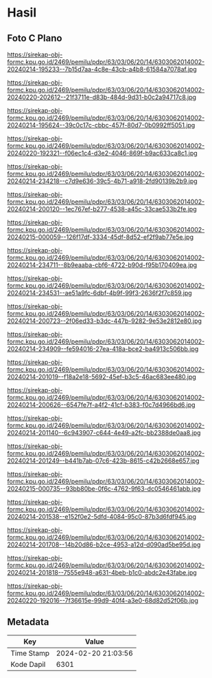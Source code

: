 # Hasil

## Foto C Plano

https://sirekap-obj-formc.kpu.go.id/2469/pemilu/pdpr/63/03/06/20/14/6303062014002-20240214-195233--7b15d7aa-4c8e-43cb-a4b8-61584a7078af.jpg

https://sirekap-obj-formc.kpu.go.id/2469/pemilu/pdpr/63/03/06/20/14/6303062014002-20240220-202612--21f3711e-d83b-484d-9d31-b0c2a94717c8.jpg

https://sirekap-obj-formc.kpu.go.id/2469/pemilu/pdpr/63/03/06/20/14/6303062014002-20240214-195624--39c0c17c-cbbc-457f-80d7-0b0992ff5051.jpg

https://sirekap-obj-formc.kpu.go.id/2469/pemilu/pdpr/63/03/06/20/14/6303062014002-20240220-192321--f06ec1c4-d3e2-4046-869f-b9ac633ca8c1.jpg

https://sirekap-obj-formc.kpu.go.id/2469/pemilu/pdpr/63/03/06/20/14/6303062014002-20240214-234218--c7d9e636-39c5-4b71-a918-2fd90139b2b9.jpg

https://sirekap-obj-formc.kpu.go.id/2469/pemilu/pdpr/63/03/06/20/14/6303062014002-20240214-200120--1ec767ef-b277-4538-a45c-33cae533b2fe.jpg

https://sirekap-obj-formc.kpu.go.id/2469/pemilu/pdpr/63/03/06/20/14/6303062014002-20240215-000059--126f17df-3334-45df-8d52-ef2f9ab77e5e.jpg

https://sirekap-obj-formc.kpu.go.id/2469/pemilu/pdpr/63/03/06/20/14/6303062014002-20240214-234711--8b9eaaba-cbf6-4722-b90d-f95b170409ea.jpg

https://sirekap-obj-formc.kpu.go.id/2469/pemilu/pdpr/63/03/06/20/14/6303062014002-20240214-234531--ae51a9fc-6dbf-4b9f-99f3-2636f2f7c859.jpg

https://sirekap-obj-formc.kpu.go.id/2469/pemilu/pdpr/63/03/06/20/14/6303062014002-20240214-200723--2f06ed33-b3dc-447b-9282-9e53e2812e80.jpg

https://sirekap-obj-formc.kpu.go.id/2469/pemilu/pdpr/63/03/06/20/14/6303062014002-20240214-234909--fe594016-27ea-418a-bce2-ba4913c506bb.jpg

https://sirekap-obj-formc.kpu.go.id/2469/pemilu/pdpr/63/03/06/20/14/6303062014002-20240214-201019--f18a2e18-5692-45ef-b3c5-46ac683ee480.jpg

https://sirekap-obj-formc.kpu.go.id/2469/pemilu/pdpr/63/03/06/20/14/6303062014002-20240214-200626--6547fe7f-a4f2-41cf-b383-f0c7d4966bd6.jpg

https://sirekap-obj-formc.kpu.go.id/2469/pemilu/pdpr/63/03/06/20/14/6303062014002-20240214-201140--6c943907-c644-4e49-a2fc-bb2388de0aa8.jpg

https://sirekap-obj-formc.kpu.go.id/2469/pemilu/pdpr/63/03/06/20/14/6303062014002-20240214-201249--b441b7ab-07c6-423b-8615-c42b2668e657.jpg

https://sirekap-obj-formc.kpu.go.id/2469/pemilu/pdpr/63/03/06/20/14/6303062014002-20240215-000735--93bb80be-0f6c-4762-9f63-dc0546461abb.jpg

https://sirekap-obj-formc.kpu.go.id/2469/pemilu/pdpr/63/03/06/20/14/6303062014002-20240214-201538--e152f0e2-5dfd-4084-95c0-87b3d6fdf945.jpg

https://sirekap-obj-formc.kpu.go.id/2469/pemilu/pdpr/63/03/06/20/14/6303062014002-20240214-201708--14b20d86-b2ce-4953-a12d-d090ad5be95d.jpg

https://sirekap-obj-formc.kpu.go.id/2469/pemilu/pdpr/63/03/06/20/14/6303062014002-20240214-201818--7555e948-a631-4beb-b1c0-abdc2e43fabe.jpg

https://sirekap-obj-formc.kpu.go.id/2469/pemilu/pdpr/63/03/06/20/14/6303062014002-20240220-192016--7f36615e-99d9-40f4-a3e0-68d82d52f06b.jpg


## Metadata

| Key        | Value               |
| ---------- | ------------------- |
| Time Stamp | 2024-02-20 21:03:56 |
| Kode Dapil | 6301                |



